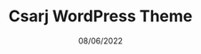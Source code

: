 ---
title: Csarj WordPress Theme
date: 08/06/2022
categories: 
  - WordPress Themes
tags:
  - HTML
  - CSS
  - JavaScript
  - PHP
images: /assets/Untitled.png
madefor: https://csarj.net
---